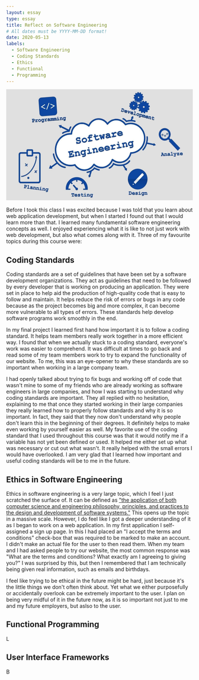 ```yaml
---
layout: essay
type: essay
title: Reflect on Software Engineering
# All dates must be YYYY-MM-DD format!
date: 2020-05-13
labels:
  - Software Engineering
  - Coding Standards
  - Ethics
  - Functional
  - Programming
---
```


<img class="ui large spaced image" src="../images/software-engineering.jpg"  height="300" width="700">


Before I took this class I was excited because I was told that you learn about web application development, but when I started I found out that I  would learn more than that. I learned many fundamental software engineering concepts as well. I enjoyed experiencing what it is like to not just work with web development, but also what comes along with it. Three of my favourite topics during this course were: 

## Coding Standards

Coding standards are a set of guidelines that have been set by a software development organizations. They act as guidelines that need to be followed by every developer that is working on producing an application. They were set in place to help aid the production of high-quality code that is easy to follow and maintain. It helps reduce the risk of errors or bugs in any code because as the project becomes big and more complex, it can become more vulnerable to all types of errors. These standards help develop software programs work smoothly in the end.

In my final project I learned first hand how important it is to follow a coding standard. It helps team members really work together in a more efficient way. I found that when we actually stuck to a coding standard, everyone's work was easier to comprehend. It was difficult at times to go back and read some of my team members work to try to expand the functionality of our website. To me, this was an eye-opener to why these standards are so important when working in a large company team. 

I had openly talked about trying to fix bugs and working off of code that wasn't mine to some of my friends who are already working as software engineers in large companies, and how I was starting to understand why coding standards are important. They all replied with no hesitation, explaining to me that once they started working in their large companies they really learned how to properly follow standards and why it is so important. In fact, they said that they now don't understand why people don't learn this in the beginning of their degrees. It definitely helps to make even working by yourself easier as well. My favorite use of the coding standard that I used throughout this course was that it would notify me if a variable has not yet been defined or used. It helped me either set up what was necessary or cut out what wasn't. It really helped with the small errors I would have overlooked. I am very glad that I learned how important and useful coding standards will be to me in the future. 

## Ethics in Software Engineering

Ethics in software engineering is a very large topic, which I feel I just scratched the surface of. It can be defined as ["the application of both computer science and engineering philosophy, principles, and practices to the design and development of software systems."]( https://en.wikipedia.org/wiki/Software_engineering_professionalism) This opens up the topic in a massive scale. However, I do feel like I got a deeper understanding of it as I began to work on a web application. In my first application I self-assigned a sign up page. In this I had placed an "I accept the terms and conditions" check-box that was required to be marked to make an account. I didn't make an actual file for the user to then read them. When my team and I had asked people to try our website, the most common response was "What are the terms and conditions? What exactly am I agreeing to giving you?" I was surprised by this, but then I remembered that I am technically being given real information, such as emails and birthdays. 

I feel like trying to be ethical in the future might be hard, just because it's the little things we don't often think about. Yet what we either purposefully or accidentally overlook can be extremely important to the user. I plan on being very midful of it in the future now, as it is so important not just to me and my future employers, but aslso to the user. 

## Functional Programming

L

## User Interface Frameworks

B